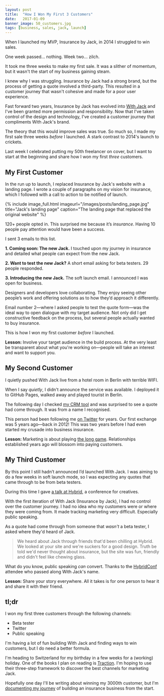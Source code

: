 ```yaml
---
layout: post
title:  "How I Won My First 3 Customers"
date:   2017-01-09
banner_image: 50_customers.jpg
tags: [business, sales, jack, launch]
---
```


When I launched my MVP, Insurance by Jack, in 2014 I struggled to win sales.

One week passed… nothing. Week two… zilch. 

It took me three weeks to make my first sale. It was a slither of momentum, but it wasn't the start of my business gaining steam. 

I knew why I was struggling. Insurance by Jack had a strong brand, but the process of getting a quote involved a third-party. This resulted in a customer journey that wasn't cohesive and made for a poor user experience.

Fast forward two years, Insurance by Jack has evolved into <a href="https://withjack.co.uk">With Jack</a> and I've been granted more permission and responsibility. Now that I've taken control of the design and technology, I've created a customer journey that compliments With Jack's brand.

The theory that this would improve sales was true. So much so, I made my first sale three weeks _before_ I launched. A stark contrast to 2014's launch to crickets.

Last week I celebrated putting my 50th freelancer on cover, but I want to start at the beginning and share how I won my first _three_ customers.

<h2>My First Customer</h2>

In the run up to launch, I replaced Insurance by Jack's website with a landing page. I wrote a couple of paragraphs on my vision for insurance, which I followed with a call to action to be notified of launch.

{% include image_full.html imageurl="/images/posts/landing_page.jpg" title="Jack's landing page" caption="The landing page that replaced the original website" %}

120+ people opted in. This surprised me because it’s _insurance_. Having 10 people pay attention would have been a success.

I sent 3 emails to this list.

__1. Coming soon: The new Jack.__ I touched upon my journey in insurance and detailed what people can expect from the new Jack.

__2. Want to test the new Jack?__ A short email asking for beta testers. 29 people responded.

__3. Introducing the new Jack.__ The soft launch email. I announced I was open for business.

Designers and developers love collaborating. They enjoy seeing other people’s work and offering solutions as to how they’d approach it differently.

Email number 2—where I asked people to test the quote form—was the ideal way to open dialogue with my target audience. Not only did I get constructive feedback on the process, but several people actually wanted to buy insurance.

This is how I won my first customer _before_ I launched.

<strong>Lesson:</strong> Involve your target audience in the build process. At the very least be transparent about what you're working on—people will take an interest and want to support you. 

<h2>My Second Customer</h2>

I quietly pushed With Jack live from a hotel room in Berlin with terrible WIFI.

When I say _quietly_, I didn't announce the service was available. I deployed it to GitHub Pages, walked away and played tourist in Berlin.

The following day I checked <a href="/2016/09/13/tools-i-use/">my CRM tool</a> and was surprised to see a quote had come through. It was from a name I recognised.

This person had been following me <a href="http://twitter.com/iamashley">on Twitter</a> for years. Our first exchange was 5 years ago—back in 2012! This was two years before I had even started my crusade into business insurance.

<strong>Lesson:</strong> Marketing is about playing <a href="https://justinjackson.ca/play-the-long-game/">the long game</a>. Relationships established years ago will blossom into paying customers.

<h2>My Third Customer</h2>

By this point I still hadn’t announced I’d launched With Jack. I was aiming to do a few weeks in soft launch mode, so I was expecting any quotes that came through to be from beta testers.

During this time I gave <a href="/idea-to-launch-in-11-years/">a talk at Hybrid</a>, a conference for creatives.

With the first iteration of With Jack (Insurance by Jack), I had no control over the customer journey. I had no idea who my customers were or where they were coming from. It made tracking marketing very difficult. Especially public speaking.

As a quote had come through from someone that _wasn't_ a beta tester, I asked where they'd heard of Jack.

<blockquote>We heard about Jack through friends that'd been chilling at Hybrid. We looked at your site and we're suckers for a good design. Truth be told we'd never thought about insurance, but the site was fun, friendly and didn't feel like chewing glass.</blockquote>

What do you know, public speaking _can_ convert. Thanks to the <a href="https://hybridconf.net/">HybridConf</a> attendee who passed along With Jack's name.

<strong>Lesson:</strong> Share your story everywhere. All it takes is for one person to hear it and share it with their friend.

<h2>tl;dr</h2>

I won my first three customers through the following channels:

* Beta tester
* Twitter
* Public speaking

I'm having a lot of fun building With Jack and finding ways to win customers, but I do need a better formula.

I'm heading to Switzerland for my birthday in a few weeks for a (working) holiday. One of the books I plan on reading is <a href="http://tractionbook.com/">Traction</a>. I'm hoping to use their three-step framework to discover the best channels for marketing Jack.

Hopefully one day I'll be writing about winning my 3000th customer, but I'm <a href="/newsletter">documenting my journey</a> of building an insurance business from the start.
